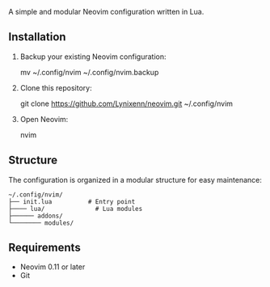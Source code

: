 A simple and modular Neovim configuration written in Lua.

## Installation

1. Backup your existing Neovim configuration:

    mv ~/.config/nvim ~/.config/nvim.backup

2. Clone this repository:

    git clone https://github.com/Lynixenn/neovim.git ~/.config/nvim

3. Open Neovim:

    nvim

## Structure

The configuration is organized in a modular structure for easy maintenance:

    ~/.config/nvim/
    ├── init.lua          # Entry point
    ├──── lua/              # Lua modules
    ├────── addons/
    └──────── modules/

## Requirements

- Neovim 0.11 or later
- Git
